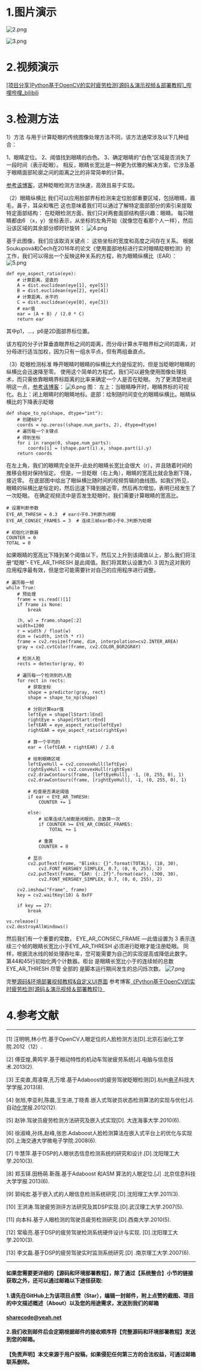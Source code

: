 ﻿
# 1.图片演示
![2.png](3582ee6fec5a4a79a3c7d6cf4fec4b86.png)

![3.png](c925be67b4efaa0c5fc3d20cc4017afc.png)

# 2.视频演示
[[项目分享]Python基于OpenCV的实时疲劳检测[源码＆演示视频＆部署教程]_哔哩哔哩_bilibili](https://www.bilibili.com/video/BV1xP411V7Zg/?vd_source=bc9aec86d164b67a7004b996143742dc)

# 3.检测方法
1）方法
与用于计算眨眼的传统图像处理方法不同，该方法通常涉及以下几种组合：

1、眼睛定位。
2、阈值找到眼睛的白色。
3、确定眼睛的“白色”区域是否消失了一段时间（表示眨眼）。
相反，眼睛长宽比是一种更为优雅的解决方案，它涉及基于眼睛面部轮廓之间的距离之比的非常简单的计算。

[参考该博客](https://afdian.net/item?plan_id=71141eac5e6c11ed9bd852540025c377)，这种眨眼检测方法快速，高效且易于实现。

（2）眼睛纵横比
我们可以应用脸部界标检测来定位脸部重要区域，包括眼睛，眉毛，鼻子，耳朵和嘴巴
这也意味着我们可以通过了解特定面部部分的索引来提取特定面部结构：
在眨眼检测方面，我们只对两套面部结构感兴趣：眼睛。
每只眼睛都由6 （x，y）坐标表示，从坐标的左角开始（就像您在看那个人一样），然后沿该区域的其余部分顺时针旋转：
![4.png](2a9229605b943edf23dccbb183566681.png)

基于此图像，我们应该取消关键点：
这些坐标的宽度和高度之间存在关系。
根据Soukupová和Čech在2016年的论文《使用面部地标进行实时眼睛眨眼检测》的工作，我们可以得出一个反映这种关系的方程，称为眼睛纵横比（EAR）：
![5.png](80f4496d190b04f08adf4a17cd50635c.png)
```
def eye_aspect_ratio(eye):
    # 计算距离，竖直的
    A = dist.euclidean(eye[1], eye[5])
    B = dist.euclidean(eye[2], eye[4])
    # 计算距离，水平的
    C = dist.euclidean(eye[0], eye[3])
    # ear值
    ear = (A + B) / (2.0 * C)
    return ear

```
其中p1，…，p6是2D面部界标位置。

该方程的分子计算垂直眼界标之间的距离，而分母计算水平眼界标之间的距离，对分母进行适当加权，因为只有一组水平点，但有两组垂直点。

（3）眨眼检测标准
睁开眼睛时眼睛的纵横比大约是恒定的，但是当眨眼时眼睛的纵横比会迅速降至零。
使用这个简单的方程式，我们可以避免使用图像处理技术，而只需依靠眼睛界标距离的比率来确定一个人是否在眨眼。
为了更清楚地说明这一点，[参考该博客](https://mbd.pub/o/bread/Y5WTkplx)：
![6.png](89f004c6fe21c4760a183ba651321110.png)
图： 左上：当眼睛睁开时，眼睛界标的可视化。右上：闭上眼睛时的眼睛地标。底部：绘制随时间变化的眼睛纵横比。眼睛纵横比的下降表示眨眼
```
def shape_to_np(shape, dtype="int"):
    # 创建68*2
    coords = np.zeros((shape.num_parts, 2), dtype=dtype)
    # 遍历每一个关键点
    # 得到坐标
    for i in range(0, shape.num_parts):
        coords[i] = (shape.part(i).x, shape.part(i).y)
    return coords

```
在左上角，我们的眼睛完全张开-此处的眼睛长宽比会很大（r），并且随着时间的推移会相对保持恒定。
但是，一旦眨眼（右上角），眼睛的宽高比就会急剧下降，接近零。
在底部图中绘出了眼纵横比随时间的视频剪辑的曲线图。如我们所见，眼睛的纵横比是恒定的，然后迅速下降到接近零，然后再次增加，表明已经发生了一次眨眼。
在确定视频流中是否发生眨眼时，我们需要计算眼睛的宽高比。
```
# 设置判断参数
EYE_AR_THRESH = 0.3  # ear小于0.3判断为闭眼
EYE_AR_CONSEC_FRAMES = 3  # 连续三帧ear都小于0.3判断为眨眼

# 初始化计数器
COUNTER = 0
TOTAL = 0
```
如果眼睛的宽高比下降到某个阈值以下，然后又上升到该阈值以上，那么我们将注册“眨眼”- EYE_AR_THRESH 是此阈值。我们将其默认设置为0. 3 因为这对我的应用程序最有效，但是您可能需要针对自己的应用程序进行调整。
```
# 遍历每一帧
while True:
    # 预处理
    frame = vs.read()[1]
    if frame is None:
        break

    (h, w) = frame.shape[:2]
    width=1200
    r = width / float(w)
    dim = (width, int(h * r))
    frame = cv2.resize(frame, dim, interpolation=cv2.INTER_AREA)
    gray = cv2.cvtColor(frame, cv2.COLOR_BGR2GRAY)

    # 检测人脸
    rects = detector(gray, 0)

    # 遍历每一个检测到的人脸
    for rect in rects:
        # 获取坐标
        shape = predictor(gray, rect)
        shape = shape_to_np(shape)

        # 分别计算ear值
        leftEye = shape[lStart:lEnd]
        rightEye = shape[rStart:rEnd]
        leftEAR = eye_aspect_ratio(leftEye)
        rightEAR = eye_aspect_ratio(rightEye)

        # 算一个平均的
        ear = (leftEAR + rightEAR) / 2.0

        # 绘制眼睛区域
        leftEyeHull = cv2.convexHull(leftEye)
        rightEyeHull = cv2.convexHull(rightEye)
        cv2.drawContours(frame, [leftEyeHull], -1, (0, 255, 0), 1)
        cv2.drawContours(frame, [rightEyeHull], -1, (0, 255, 0), 1)

        # 检查是否满足阈值
        if ear < EYE_AR_THRESH:
            COUNTER += 1

        else:
            # 如果连续几帧都是闭眼的，总数算一次
            if COUNTER >= EYE_AR_CONSEC_FRAMES:
                TOTAL += 1

            # 重置
            COUNTER = 0

        # 显示
        cv2.putText(frame, "Blinks: {}".format(TOTAL), (10, 30),
            cv2.FONT_HERSHEY_SIMPLEX, 0.7, (0, 0, 255), 2)
        cv2.putText(frame, "EAR: {:.2f}".format(ear), (300, 30),
            cv2.FONT_HERSHEY_SIMPLEX, 0.7, (0, 0, 255), 2)

    cv2.imshow("Frame", frame)
    key = cv2.waitKey(10) & 0xFF

    if key == 27:
        break

vs.release()
cv2.destroyAllWindows()
```
然后我们有一个重要的常数， EYE_AR_CONSEC_FRAME —此值设置为 3 表示连续三个帧的眼睛长宽比小于EYE_AR_THRESH 必须进行眨眼才能注册眨眼。
同样，根据流水线的帧处理吞吐率，您可能需要为自己的实现提高或降低此数字。
第44和45行初始化两个计数器。柜台 是眼睛长宽比小于的连续帧的总数 EYE_AR_THRESH 尽管 全部的 是脚本运行期间发生的总闪烁次数。
![7.png](de1fd8db9defd70cccb4bb4c59c42818.png)

完整[源码&环境部署视频教程&自定义UI界面](https://s.xiaocichang.com/s/8ce3b3)
参考博客[《Python基于OpenCV的实时疲劳检测\[源码＆演示视频＆部署教程\]》](https://mbd.pub/o/qunma/work)


# 4.参考文献
***
[1] 汪明明,林小竹.基于OpenCV人眼定位的人脸检测方法[D].北京石油化工学院.2012（12）.

[2] 傅亚煌,黄鸣宇.基于眼动特性的机动车驾驶疲劳系统[J].电脑与信息技术.2013(2).

[3] 王奕直,周凌霄,孔万增.基于Adaboost的疲劳驾驶眨眼检测[D].杭州[<u>电子</u>](http://www.youerw.com/tongxin/)科技大学学报.2013(8).

[4] 张旭,李亚利,陈晨,王生进,丁晓青.嵌入式驾驶员状态检测算法的实现与优化[J].自动[<u>化学</u>](http://www.youerw.com/huaxue/)报.2012(12).

[5] 赵钟.驾驶员疲劳检测方法研究及嵌入式实现[D]. 大连海事大学.2010(6).

[6] 徐淑峰,孙炜,赵峰,张忠.Adaboost人脸检测算法在嵌入式平台上的优化与实现[D].上海交通大学微电子学院.2008(6).

[7] 牛慧萍.基于DSP的人眼状态信息检测系统的研究和设计.[D].沈阳理工大学.2010(3).

[8] 郑玉铎.田杨萌.靳薇.基于Adaboost 和ASM 算法的人眼定位.[J] .北京信息科技大学学报.2013(6).

[9] 郭纯宏.基于嵌入式的人眼信息检测系统研究.[D].沈阳理工大学.2011(3).

[10] 王洪涛.驾驶疲劳测评方法研究及其DSP实现.[D].武汉理工大学.2007(5).

[11] 向本科.基于人眼检测的驾驶员疲劳检测研究.[D].西南大学.2010(5).

[12] 常瑜亮.基于DSP的疲劳驾驶检测系统硬件设计与实现. [D].沈阳理工大学.2010(3).

[13] 李文磊.基于DSP的疲劳驾驶实时监测系统研究.[D] .南京理工大学.2007(6).






---
#### 如果您需要更详细的【源码和环境部署教程】，除了通过【系统整合】小节的链接获取之外，还可以通过邮箱以下途径获取:
#### 1.请先在GitHub上为该项目点赞（Star），编辑一封邮件，附上点赞的截图、项目的中文描述概述（About）以及您的用途需求，发送到我们的邮箱
#### sharecode@yeah.net
#### 2.我们收到邮件后会定期根据邮件的接收顺序将【完整源码和环境部署教程】发送到您的邮箱。
#### 【免责声明】本文来源于用户投稿，如果侵犯任何第三方的合法权益，可通过邮箱联系删除。